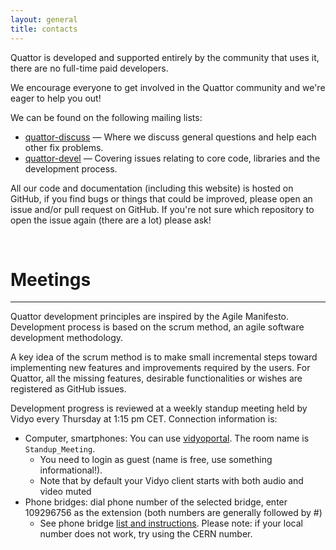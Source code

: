 ```yaml
---
layout: general
title: contacts
---
```


Quattor is developed and supported entirely by the community that uses it, there are no full-time paid developers.

We encourage everyone to get involved in the Quattor community and we're eager to help you out!

We can be found on the following mailing lists:

* [quattor-discuss] &mdash; Where we discuss general questions and help each other fix problems.
* [quattor-devel] &mdash; Covering issues relating to core code, libraries and the development process.

All our code and documentation (including this website) is hosted on GitHub, if you find bugs or things that could be improved, please open an issue and/or pull request on GitHub.
If you're not sure which repository to open the issue again (there are a lot) please ask!

[quattor-discuss]: https://lists.sourceforge.net/lists/listinfo/quattor-discuss
[quattor-devel]: https://lists.sourceforge.net/lists/listinfo/quattor-devel

<br>

Meetings
===
---
Quattor development principles are inspired by the  Agile Manifesto. Development process is based on the scrum method, an agile software development methodology.

A key idea of the scrum method is to make small incremental steps toward implementing new features and improvements required by the users. For Quattor, all the missing features, desirable functionalities or wishes are registered as GitHub issues.

Development progress is reviewed at a weekly standup meeting held by Vidyo every Thursday at 1:15 pm CET. Connection information is:

* Computer, smartphones: You can use [vidyoportal]. The room name is `Standup_Meeting`.
    * You need to login as guest (name is free, use something informational!).
    * Note that by default your Vidyo client starts with both audio and video muted
* Phone bridges: dial phone number of the selected bridge, enter 109296756 as the extension (both numbers are generally followed by #)
    * See phone bridge [list and instructions]. Please note: if your local number does not work, try using the CERN number.

[vidyoportal]:https://vidyoportal.cern.ch/flex.html?roomdirect.html&key=V8Dpb6amjXWr
[list and instructions]:http://information-technology.web.cern.ch/services/fe/howto/users-join-vidyo-meeting-phone

